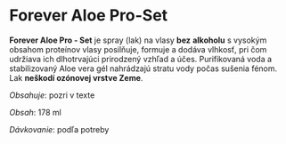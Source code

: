 Forever Aloe Pro-Set
====================

**Forever Aloe Pro - Set** je spray (lak) na vlasy **bez** **alkoholu** s
vysokým obsahom proteínov vlasy posilňuje, formuje a dodáva vlhkosť, pri čom
udržiava ich dlhotrvajúci prirodzený vzhľad a účes. Purifikovaná voda a
stabilizovaný Aloe vera gél nahrádzajú stratu vody počas sušenia fénom. Lak
**neškodí ozónovej vrstve Zeme**.

*Obsahuje*: pozri v texte

*Obsah*: 178 ml

*Dávkovanie*: podľa potreby

